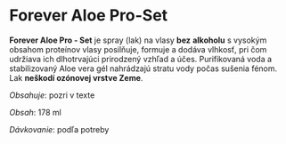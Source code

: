 Forever Aloe Pro-Set
====================

**Forever Aloe Pro - Set** je spray (lak) na vlasy **bez** **alkoholu** s
vysokým obsahom proteínov vlasy posilňuje, formuje a dodáva vlhkosť, pri čom
udržiava ich dlhotrvajúci prirodzený vzhľad a účes. Purifikovaná voda a
stabilizovaný Aloe vera gél nahrádzajú stratu vody počas sušenia fénom. Lak
**neškodí ozónovej vrstve Zeme**.

*Obsahuje*: pozri v texte

*Obsah*: 178 ml

*Dávkovanie*: podľa potreby

